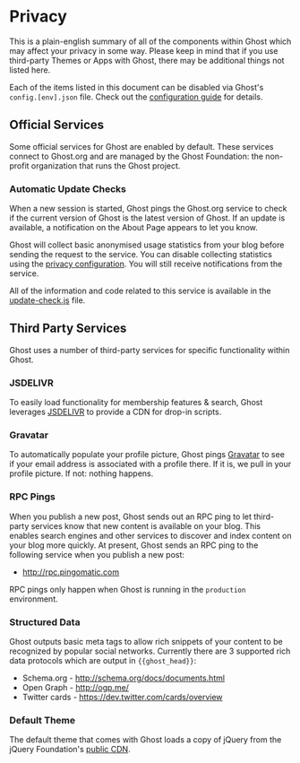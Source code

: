 # Privacy

This is a plain-english summary of all of the components within Ghost which may affect your privacy in some way. Please keep in mind that if you use third-party Themes or Apps with Ghost, there may be additional things not listed here.

Each of the items listed in this document can be disabled via Ghost's `config.[env].json` file. Check out the [configuration guide](https://ghost.org/docs/config/#privacy) for details.

## Official Services

Some official services for Ghost are enabled by default. These services connect to Ghost.org and are managed by the Ghost Foundation: the non-profit organization that runs the Ghost project.


### Automatic Update Checks

When a new session is started, Ghost pings the Ghost.org service to check if the current version of Ghost is the latest version of Ghost. If an update is available, a notification on the About Page appears to let you know.

Ghost will collect basic anonymised usage statistics from your blog before sending the request to the service. You can disable collecting statistics using the [privacy configuration](https://ghost.org/docs/config/). You will still receive notifications from the service.

All of the information and code related to this service is available in the [update-check.js](https://github.com/TryGhost/Ghost/blob/master/core/server/update-check.js) file.


## Third Party Services

Ghost uses a number of third-party services for specific functionality within Ghost.

### JSDELIVR

To easily load functionality for membership features & search, Ghost leverages [JSDELIVR](https://www.jsdelivr.com/) to provide a CDN for drop-in scripts. 

### Gravatar

To automatically populate your profile picture, Ghost pings [Gravatar](http://gravatar.com) to see if your email address is associated with a profile there. If it is, we pull in your profile picture. If not: nothing happens.

### RPC Pings

When you publish a new post, Ghost sends out an RPC ping to let third-party services know that new content is available on your blog. This enables search engines and other services to discover and index content on your blog more quickly. At present, Ghost sends an RPC ping to the following service when you publish a new post:

- http://rpc.pingomatic.com

RPC pings only happen when Ghost is running in the `production` environment.

### Structured Data

Ghost outputs basic meta tags to allow rich snippets of your content to be recognized by popular social networks. Currently there are 3 supported rich data protocols which are output in `{{ghost_head}}`:

- Schema.org - http://schema.org/docs/documents.html
- Open Graph - http://ogp.me/
- Twitter cards - https://dev.twitter.com/cards/overview

### Default Theme

The default theme that comes with Ghost loads a copy of jQuery from the jQuery Foundation's [public CDN](https://code.jquery.com/jquery-3.4.1.min.js).
